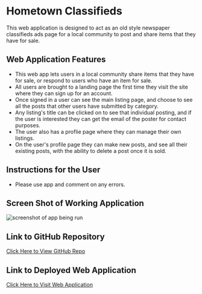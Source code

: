 # Hometown Classifieds
This web application is designed to act as an old style newspaper classifieds ads page for a local community to post and share items that they have for sale. 

## Web Application Features
 - This web app lets users in a local community share items that they have for sale, or respond to users who have an item for sale.
 - All users are brought to a landing page the first time they visit the site where they can sign up for an account. 
 - Once signed in a user can see the main listing page, and choose to see all the posts that other users have submitted by category. 
 - Any listing's title can be clicked on to see that individual posting, and if the user is interested they can get the email of the poster for contact purposes. 
 - The user also has a proflie page where they can manage their own listings. 
 - On the user's profile page they can make new posts, and see all their existing posts, with the ability to delete a post once it is sold. 

## Instructions for the User
 - Please use app and comment on any errors.

## Screen Shot of Working Application
<img src="." alt="screenshot of app being run"/>

## Link to GitHub Repository
[Click Here to View GitHub Repo](https://github.com/Aidan-Windebank/group-project-2)

## Link to Deployed Web Application
[Click Here to Visit Web Application]()